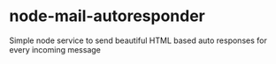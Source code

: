# node-mail-autoresponder
Simple node service to send beautiful HTML based auto responses for every incoming message
